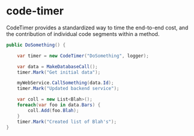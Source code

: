 # code-timer
CodeTimer provides a standardized way to time the end-to-end cost, and the contribution of individual code segments within a method.

```csharp
public DoSomething() {

    var timer = new CodeTimer("DoSomething", logger);

    var data = MakeDatabaseCall();
    timer.Mark("Get initial data");

    myWebService.CallSomething(data.Id);
    timer.Mark("Updated backend service");

    var coll = new List<Blah>();
    foreach(var foo in data.Bars) {
        coll.Add(foo.Blah);
    }
    timer.Mark("Created list of Blah's");
}
```
